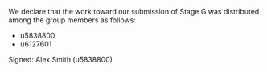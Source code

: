 We declare that the work toward our submission of Stage G was distributed among the group members as follows:

* u5838800
* u6127601

Signed: Alex Smith (u5838800)

